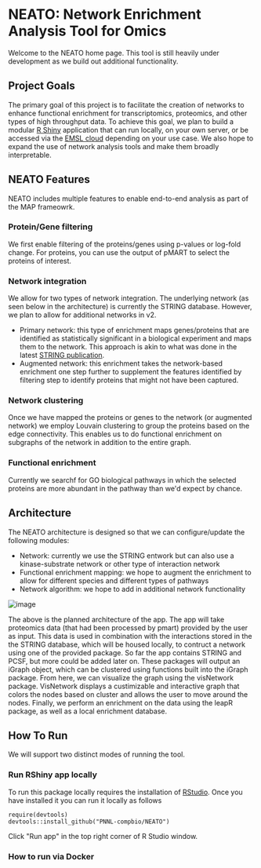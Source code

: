 # NEATO: Network Enrichment Analysis Tool for Omics

Welcome to the NEATO home page. This tool is still heavily under development as we build out additional functionality. 

## Project Goals
The primary goal of this project is to facilitate the creation of networks to enhance functional enrichment for transcriptomics, proteomics, and other types of high throughput data. To achieve this goal, we plan to build a modular [R Shiny](http://rstudio.com) application that can run locally, on your own server, or be accessed via the [EMSL cloud]() depending on your use case. We also hope to expand the use of network analysis tools and make them broadly interpretable.

## NEATO Features

NEATO includes multiple features to enable end-to-end analysis as part of the MAP frameowrk.

### Protein/Gene filtering
We first enable filtering of the proteins/genes using p-values or log-fold change. For proteins, you can use the output of pMART to select the proteins of interest. 

### Network integration
We allow for two types of network integration. The underlying network (as seen below in the architecture) is currently the STRING database. However, we plan to allow for additional networks in v2.

- Primary network: this type of enrichment maps genes/proteins that are identified as statistically significant in a biological experiment and maps them to the network. This approach is akin to what was done in the latest [STRING publication](). 
- Augmented network: this enrichment takes the network-based enrichment one step further to supplement the features identified by filtering step to identify proteins that might not have been captured.

### Network clustering
Once we have mapped the proteins or genes to the network (or augmented network) we employ Louvain clustering to group the proteins based on the edge connectivity. This enables us to do functional enrichment on subgraphs of the network in addition to the entire graph.

### Functional enrichment
Currently we searchf for GO biological pathways in which the selected proteins are more abundant in the pathway than we'd expect by chance. 

## Architecture

The NEATO architecture is designed so that we can configure/update the following modules:
- Network: currently we use the STRING entwork but can also use a kinase-substrate network or other type of interaction network
- Functional enrichment mapping: we hope to augment the enrichment to allow for different species and different types of pathways
- Network algorithm: we hope to add in additional network functionality

![image](https://user-images.githubusercontent.com/65473513/171519485-dfddf6a5-8cfe-4f0d-bbfa-d5f7b55160ef.png)

The above is the planned architecture of the app. The app will take proteomics data (that had been processed by pmart) provided by the user as input. This data is used in combination with the interactions stored in the the STRING database, which will be housed locally, to contruct a network using one of the provided package. So far the app contains STRING and PCSF, but more could be added later on. These packages will output an iGraph object, which can be clustered using functions built into the iGraph package. From here, we can visualize the graph using the visNetwork package. VisNetwork displays a custimizable and interactive graph that colors the nodes based on cluster and allows the user to move around the nodes. Finally, we perform an enrichment on the data using the leapR package, as well as a local enrichment database.

## How To Run

We will support two distinct modes of running the tool.
 
### Run RShiny app locally

To run this package locally requires the installation of [RStudio](http://rstudio.com). Once you have installed it you can run it locally as follows

```
require(devtools)
devtools::install_github("PNNL-compbio/NEATO")
``` 

Click "Run app" in the top right corner of R Studio window.

### How to run via Docker


